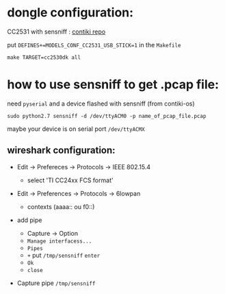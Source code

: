 # dongle configuration:

CC2531 with sensniff : [contiki repo](https://github.com/contiki-os/contiki/examples/sensniff)

put `DEFINES+=MODELS_CONF_CC2531_USB_STICK=1` in the `Makefile`

`make TARGET=cc2530dk all`

# how to use sensniff to get .pcap file:

need `pyserial` and a device flashed with sensniff (from contiki-os)

`sudo python2.7 sensniff -d /dev/ttyACM0 -p name_of_pcap_file.pcap`

maybe your device is on serial port `/dev/ttyACMX`

## wireshark configuration:

* Edit -> Prefereces -> Protocols -> IEEE 802.15.4
   * select 'TI CC24xx FCS format'

* Edit -> Preferences -> Protocols -> 6lowpan
   * contexts (aaaa:: ou f0::)

* add pipe
  * Capture -> Option
  * `Manage interfacess...`
  * `Pipes`
  * `+` put `/tmp/sensniff` `enter`
  * `Ok`
  * `close`

* Capture pipe `/tmp/sensniff`
